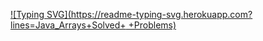 [![Typing SVG](https://readme-typing-svg.herokuapp.com?lines=Java_Arrays+Solved+ +Problems)](https://git.io/typing-svg)
